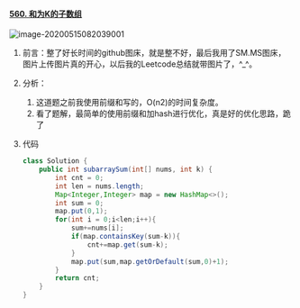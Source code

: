 #### [560. 和为K的子数组](https://leetcode-cn.com/problems/subarray-sum-equals-k/)

![image-20200515082039001](https://i.loli.net/2020/05/15/aky1dqecGPUZK4x.png)

1. 前言：整了好长时间的github图床，就是整不好，最后我用了SM.MS图床，图片上传图片真的开心，以后我的Leetcode总结就带图片了，^_^。

2. 分析：

   1. 这道题之前我使用前缀和写的，O(n2)的时间复杂度。
   2. 看了题解，最简单的使用前缀和加hash进行优化，真是好的优化思路，跪了

3. 代码

   ```java
   class Solution {
       public int subarraySum(int[] nums, int k) {
           int cnt = 0;
           int len = nums.length;
           Map<Integer,Integer> map = new HashMap<>();
           int sum = 0;
           map.put(0,1);
           for(int i = 0;i<len;i++){
               sum+=nums[i];
               if(map.containsKey(sum-k)){
                   cnt+=map.get(sum-k);
               }
               map.put(sum,map.getOrDefault(sum,0)+1);
           }
           return cnt;
       }
   }
   ```

   
